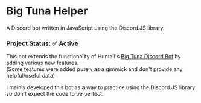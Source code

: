 # Big Tuna Helper
A Discord bot written in JavaScript using the Discord.JS library.

### Project Status: ✅ Active

This bot extends the functionality of Huntail's [Big Tuna Discord Bot](https://bigtuna.xyz) by adding various new features.  
(Some features were added purely as a gimmick and don't provide any helpful/useful data)  

I mainly developed this bot as a way to practice using the Discord.JS library so don't expect the code to be perfect.

